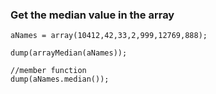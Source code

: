 ### Get the median value in the array
```luceescript+trycf
aNames = array(10412,42,33,2,999,12769,888);

dump(arrayMedian(aNames));

//member function
dump(aNames.median());
```
